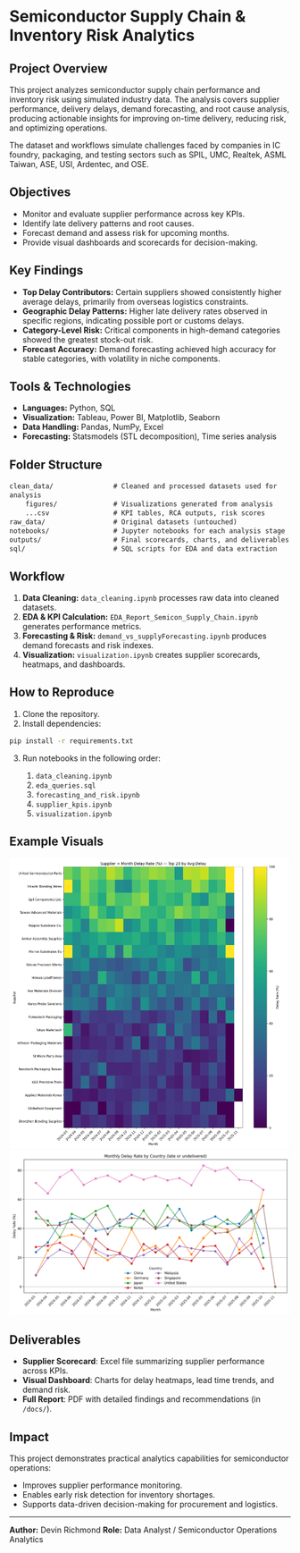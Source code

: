 # Semiconductor Supply Chain & Inventory Risk Analytics

## Project Overview

This project analyzes semiconductor supply chain performance and inventory risk using simulated industry data. The analysis covers supplier performance, delivery delays, demand forecasting, and root cause analysis, producing actionable insights for improving on-time delivery, reducing risk, and optimizing operations.

The dataset and workflows simulate challenges faced by companies in IC foundry, packaging, and testing sectors such as SPIL, UMC, Realtek, ASML Taiwan, ASE, USI, Ardentec, and OSE.

## Objectives

* Monitor and evaluate supplier performance across key KPIs.
* Identify late delivery patterns and root causes.
* Forecast demand and assess risk for upcoming months.
* Provide visual dashboards and scorecards for decision-making.

## Key Findings

* **Top Delay Contributors:** Certain suppliers showed consistently higher average delays, primarily from overseas logistics constraints.
* **Geographic Delay Patterns:** Higher late delivery rates observed in specific regions, indicating possible port or customs delays.
* **Category-Level Risk:** Critical components in high-demand categories showed the greatest stock-out risk.
* **Forecast Accuracy:** Demand forecasting achieved high accuracy for stable categories, with volatility in niche components.

## Tools & Technologies

* **Languages:** Python, SQL
* **Visualization:** Tableau, Power BI, Matplotlib, Seaborn
* **Data Handling:** Pandas, NumPy, Excel
* **Forecasting:** Statsmodels (STL decomposition), Time series analysis

## Folder Structure

```
clean_data/               # Cleaned and processed datasets used for analysis
    figures/              # Visualizations generated from analysis
    ...csv                # KPI tables, RCA outputs, risk scores
raw_data/                 # Original datasets (untouched)
notebooks/                # Jupyter notebooks for each analysis stage
outputs/                  # Final scorecards, charts, and deliverables
sql/                      # SQL scripts for EDA and data extraction
```

## Workflow

1. **Data Cleaning:** `data_cleaning.ipynb` processes raw data into cleaned datasets.
2. **EDA & KPI Calculation:** `EDA_Report_Semicon_Supply_Chain.ipynb` generates performance metrics.
3. **Forecasting & Risk:** `demand_vs_supplyForecasting.ipynb` produces demand forecasts and risk indexes.
4. **Visualization:** `visualization.ipynb` creates supplier scorecards, heatmaps, and dashboards.

## How to Reproduce

1. Clone the repository.
2. Install dependencies:

```bash
pip install -r requirements.txt
```

3. Run notebooks in the following order:

   1. `data_cleaning.ipynb`
   2. `eda_queries.sql`
   3. `forecasting_and_risk.ipynb`
   4. `supplier_kpis.ipynb`
   5. `visualization.ipynb`

## Example Visuals

![Supplier Delay Heatmap](clean_data/figures/supplier_delay_heatmap.png)
![On-Time Delivery KPI](clean_data/figures/monthly_delay_rate_by_country.png)

## Deliverables

* **Supplier Scorecard**: Excel file summarizing supplier performance across KPIs.
* **Visual Dashboard**: Charts for delay heatmaps, lead time trends, and demand risk.
* **Full Report**: PDF with detailed findings and recommendations (in `/docs/`).

## Impact

This project demonstrates practical analytics capabilities for semiconductor operations:

* Improves supplier performance monitoring.
* Enables early risk detection for inventory shortages.
* Supports data-driven decision-making for procurement and logistics.

---

**Author:** Devin Richmond
**Role:** Data Analyst / Semiconductor Operations Analytics
